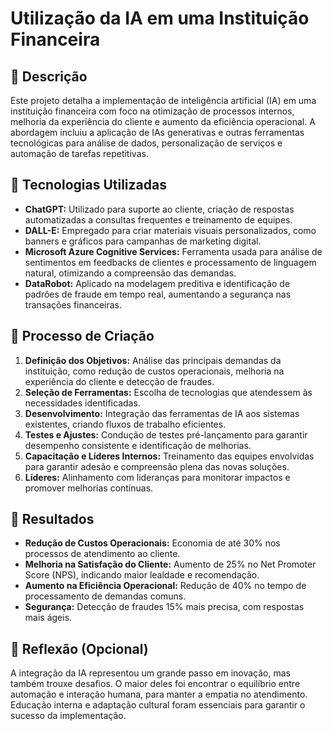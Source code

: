 # Utilização da IA em uma Instituição Financeira

## 📒 Descrição
Este projeto detalha a implementação de inteligência artificial (IA) em uma instituição financeira com foco na otimização de processos internos, melhoria da experiência do cliente e aumento da eficiência operacional. A abordagem incluiu a aplicação de IAs generativas e outras ferramentas tecnológicas para análise de dados, personalização de serviços e automação de tarefas repetitivas.

## 🤖 Tecnologias Utilizadas
- **ChatGPT:** Utilizado para suporte ao cliente, criação de respostas automatizadas a consultas frequentes e treinamento de equipes.
- **DALL-E:** Empregado para criar materiais visuais personalizados, como banners e gráficos para campanhas de marketing digital.
- **Microsoft Azure Cognitive Services:** Ferramenta usada para análise de sentimentos em feedbacks de clientes e processamento de linguagem natural, otimizando a compreensão das demandas.
- **DataRobot:** Aplicado na modelagem preditiva e identificação de padrões de fraude em tempo real, aumentando a segurança nas transações financeiras.

## 🧐 Processo de Criação
1. **Definição dos Objetivos:** Análise das principais demandas da instituição, como redução de custos operacionais, melhoria na experiência do cliente e detecção de fraudes.
2. **Seleção de Ferramentas:** Escolha de tecnologias que atendessem às necessidades identificadas.
3. **Desenvolvimento:** Integração das ferramentas de IA aos sistemas existentes, criando fluxos de trabalho eficientes.
4. **Testes e Ajustes:** Condução de testes pré-lançamento para garantir desempenho consistente e identificação de melhorias.
5. **Capacitação e Líderes Internos:** Treinamento das equipes envolvidas para garantir adesão e compreensão plena das novas soluções.
6. **Líderes:** Alinhamento com lideranças para monitorar impactos e promover melhorias contínuas.

## 🚀 Resultados
- **Redução de Custos Operacionais:** Economia de até 30% nos processos de atendimento ao cliente.
- **Melhoria na Satisfação do Cliente:** Aumento de 25% no Net Promoter Score (NPS), indicando maior lealdade e recomendação.
- **Aumento na Eficiência Operacional:** Redução de 40% no tempo de processamento de demandas comuns.
- **Segurança:** Detecção de fraudes 15% mais precisa, com respostas mais ágeis.

## 💭 Reflexão (Opcional)
A integração da IA representou um grande passo em inovação, mas também trouxe desafios. O maior deles foi encontrar o equilíbrio entre automação e interação humana, para manter a empatia no atendimento. Educação interna e adaptação cultural foram essenciais para garantir o sucesso da implementação.


